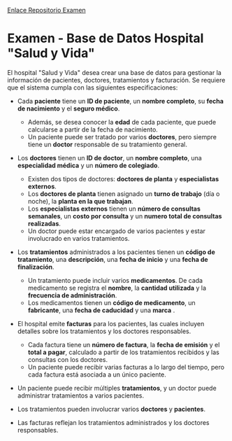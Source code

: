 
[Enlace Repositorio Examen](https://classroom.github.com/a/ySEEi07L)

# Examen - Base de Datos Hospital "Salud y Vida"


El hospital "Salud y Vida" desea crear una base de datos para gestionar la información de pacientes, doctores, tratamientos y facturación. Se requiere que el sistema cumpla con las siguientes especificaciones:

- Cada **paciente** tiene un **ID de paciente**, un **nombre completo**, su **fecha de nacimiento** y el **seguro médico**.
  - Además, se desea conocer la **edad** de cada paciente, que puede calcularse a partir de la fecha de nacimiento.
  - Un paciente puede ser tratado por varios **doctores**, pero siempre tiene un **doctor** responsable de su tratamiento general.

- Los **doctores** tienen un **ID de doctor**, un **nombre completo**, una **especialidad médica** y un **número de colegiado**.
  - Existen dos tipos de doctores: **doctores de planta** y **especialistas externos**.
  - Los **doctores de planta** tienen asignado un **turno de trabajo** (día o noche), la **planta en la que trabajan**.
  - Los **especialistas externos** tienen un **número de consultas semanales**, un **costo por consulta** y un **numero total de consultas realizadas**.
  - Un doctor puede estar encargado de varios pacientes y estar involucrado en varios tratamientos.

- Los **tratamientos** administrados a los pacientes tienen un **código de tratamiento**, una **descripción**, una **fecha de inicio** y una **fecha de finalización**.
  - Un tratamiento puede incluir varios **medicamentos**. De cada medicamento se registra el **nombre**, la **cantidad utilizada** y la **frecuencia de administración**.
  - Los medicamentos tienen un **código de medicamento**, un **fabricante**,  una **fecha de caducidad** y una **marca** .

- El hospital emite **facturas** para los pacientes, las cuales incluyen detalles sobre los tratamientos y los doctores responsables.
  - Cada factura tiene un **número de factura**, la **fecha de emisión** y el **total a pagar**, calculado a partir de los tratamientos recibidos y las consultas con los doctores.
  - Un paciente puede recibir varias facturas a lo largo del tiempo, pero cada factura está asociada a un único paciente.

- Un paciente puede recibir múltiples **tratamientos**, y un doctor puede administrar tratamientos a varios pacientes.
- Los tratamientos pueden involucrar varios **doctores** y **pacientes**.
- Las facturas reflejan los tratamientos administrados y los doctores responsables.
